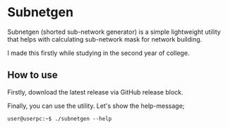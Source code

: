 # Subnetgen

Subnetgen (shorted sub-network generator) is a simple lightweight
utility that helps with calculating sub-network mask for network building.

I made this firstly while studying in the second year of college.

## How to use

Firstly, download the latest release via GitHub release block.

Finally, you can use the utility. Let's show the help-message;

``` shell-session
user@userpc:~$ ./subnetgen --help
```
